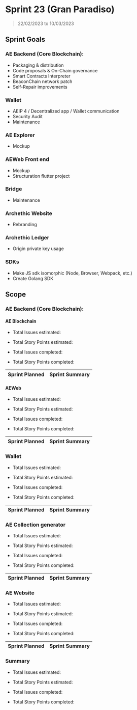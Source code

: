 # Sprint 23 (Gran Paradiso)

> 22/02/2023 to 10/03/2023

## Sprint Goals

### AE Backend (Core Blockchain):
- Packaging & distribution
- Code proposals & On-Chain governance
- Smart Contracts Interpreter
- BeaconChain network patch
- Self-Repair improvements

### Wallet
- AEIP 4 / Decentralized app / Wallet communication
- Security Audit
- Maintenance

### AE Explorer
- Mockup

### AEWeb Front end
- Mockup
- Structuration flutter project

### Bridge
- Maintenance

### Archethic Website
- Rebranding

### Archethic Ledger
- Origin private key usage

### SDKs
- Make JS sdk isomorphic (Node, Browser, Webpack, etc.)
- Create Golang SDK

## Scope

### AE Backend (Core Blockchain):

#### AE Blockchain

- Total Issues estimated: 
- Total Story Points estimated: 

- Total Issues completed: 
- Total Story Points completed:

| Sprint Planned | Sprint Summary |
| -------------- | -------------- |

#### AEWeb

- Total Issues estimated: 
- Total Story Points estimated:

- Total Issues completed:
- Total Story Points completed:
  
| Sprint Planned | Sprint Summary |
| -------------- | -------------- |

### Wallet

- Total Issues estimated: 
- Total Story Points estimated:

- Total Issues completed:
- Total Story Points completed:

| Sprint Planned | Sprint Summary |
| -------------- | -------------- |

### AE Collection generator

- Total Issues estimated: 
- Total Story Points estimated: 

- Total Issues completed:
- Total Story Points completed:

| Sprint Planned | Sprint Summary |
| -------------- | -------------- |

### AE Website 

- Total Issues estimated:
- Total Story Points estimated: 

- Total Issues completed:
- Total Story Points completed:

| Sprint Planned | Sprint Summary |
| -------------- | -------------- |

### Summary

- Total Issues estimated: 
- Total Story Points estimated:

- Total Issues completed:
- Total Story Points completed:
